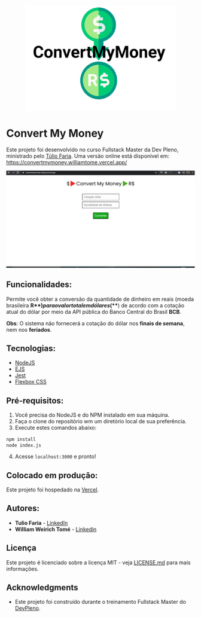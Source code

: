 <p align="center">
  <a href="https://convertmymoney-tawny.vercel.app/">
    <img src="./logo-new.png" width="400" alt="Convert My Money"/>
  </a>
</p>

# Convert My Money

Este projeto foi desenvolvido no curso Fullstack Master da Dev Pleno, ministrado pelo [Túlio Faria](https://tuliofaria.dev/). Uma versão online está disponível em: https://convertmymoney.williamtome.vercel.app/

![Preview](https://github.com/williamtome/convertmymoney/blob/master/convertmymoney.gif?raw=true)

## Funcionalidades:
Permite você obter a conversão da quantidade de dinheiro em reais (moeda brasileira **R$**) para o valor total em dólares (**$**) de acordo com a cotação atual do dólar por meio da API pública do Banco Central do Brasil **BCB**.

__Obs__: O sistema não fornecerá a cotação do dólar nos **finais de semana**, nem nos **feriados**.

## Tecnologias:

* [NodeJS](https://nodejs.org/en/)
* [EJS](https://ejs.co/)
* [Jest](https://jestjs.io/)
* [Flexbox CSS](https://developer.mozilla.org/pt-BR/docs/Learn/CSS/CSS_layout/Flexbox)

## Pré-requisitos:

1. Você precisa do NodeJS e do NPM instalado em sua máquina.
2. Faça o clone do repositório wm um diretório local de sua preferência.
3. Execute estes comandos abaixo:
```
npm install
node index.js
```
4. Acesse <code>localhost:3000</code> e pronto!

## Colocado em produção:

Este projeto foi hospedado na [Vercel]('https://vercel.com).

## Autores:

* **Tulio Faria** - [LinkedIn](https://www.linkedin.com/in/tuliofaria/)
* **William Weirich Tomé** - [Linkedin](https://www.linkedin.com/in/williamtome/)

## Licença

Este projeto é licenciado sobre a licença MIT - veja [LICENSE.md](LICENSE.md) para mais informações.

## Acknowledgments

* Este projeto foi construído durante o treinamento Fullstack Master do [DevPleno](https://devpleno.com).
